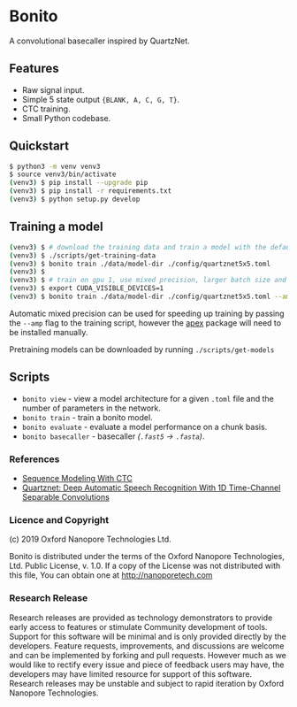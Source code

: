 # Bonito

A convolutional basecaller inspired by QuartzNet.

## Features

 - Raw signal input.
 - Simple 5 state output `{BLANK, A, C, G, T}`.
 - CTC training.
 - Small Python codebase.

## Quickstart

```bash
$ python3 -m venv venv3
$ source venv3/bin/activate
(venv3) $ pip install --upgrade pip
(venv3) $ pip install -r requirements.txt
(venv3) $ python setup.py develop
```

## Training a model

```bash
(venv3) $ # download the training data and train a model with the default settings
(venv3) $ ./scripts/get-training-data
(venv3) $ bonito train ./data/model-dir ./config/quartznet5x5.toml
(venv3) $
(venv3) $ # train on gpu 1, use mixed precision, larger batch size and only 20,000 chunks
(venv3) $ export CUDA_VISIBLE_DEVICES=1
(venv3) $ bonito train ./data/model-dir ./config/quartznet5x5.toml --amp --batch 64 --chunks 20000
```

Automatic mixed precision can be used for speeding up training by passing the `--amp` flag to the training script, however the [apex](https://github.com/nvidia/apex#quick-start) package will need to be installed manually.

Pretraining models can be downloaded by running `./scripts/get-models`

## Scripts

 - `bonito view` - view a model architecture for a given `.toml` file and the number of parameters in the network.
 - `bonito train` - train a bonito model.
 - `bonito evaluate` - evaluate a model performance on a chunk basis.
 - `bonito basecaller` - basecaller *(`.fast5` -> `.fasta`)*.

### References

 - [Sequence Modeling With CTC](https://distill.pub/2017/ctc/)
 - [Quartznet: Deep Automatic Speech Recognition With 1D Time-Channel Separable Convolutions](https://arxiv.org/pdf/1910.10261.pdf)

### Licence and Copyright
(c) 2019 Oxford Nanopore Technologies Ltd.

Bonito is distributed under the terms of the Oxford Nanopore
Technologies, Ltd.  Public License, v. 1.0.  If a copy of the License
was not distributed with this file, You can obtain one at
http://nanoporetech.com

### Research Release

Research releases are provided as technology demonstrators to provide early access to features or stimulate Community development of tools. Support for this software will be minimal and is only provided directly by the developers. Feature requests, improvements, and discussions are welcome and can be implemented by forking and pull requests. However much as we would like to rectify every issue and piece of feedback users may have, the developers may have limited resource for support of this software. Research releases may be unstable and subject to rapid iteration by Oxford Nanopore Technologies.
